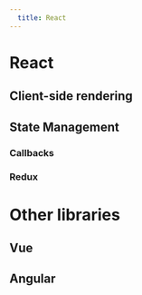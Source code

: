 ```yaml
---
  title: React
---
```


# React

## Client-side rendering

## State Management

### Callbacks

### Redux

# Other libraries

## Vue

## Angular

